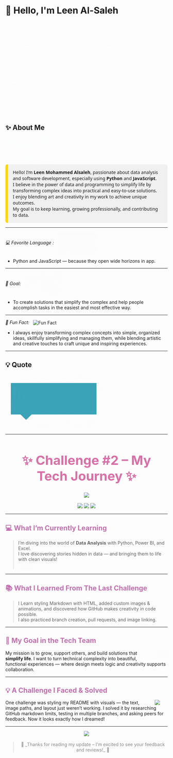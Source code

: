 # 👋 Hello, I'm Leen Al-Saleh

![Leen](./leen.gif)



## ✨ About Me  
<img src="./lolo.gif" alt="Lolo" width="150" style="vertical-align: middle;"/>
<div style="background-color: #f0f0f0; padding: 15px; border-left: 8px solid #FFD700; border-radius: 6px; font-family: 'Segoe UI', sans-serif;">
  Hello! I’m <strong>Leen Mohammed Alsaleh</strong>, passionate about data analysis and software development, especially using <strong>Python</strong> and <strong>JavaScript</strong>.<br>
  I believe in the power of data and programming to simplify life by transforming complex ideas into practical and easy-to-use solutions.<br>
  I enjoy blending art and creativity in my work to achieve unique outcomes.<br>
  My goal is to keep learning, growing professionally, and contributing to data.
</div>


---
_💻 Favorite Language :_
   <img src="./lele.gif" alt="Favorite Language" width="120" style="vertical-align: middle; margin-left: 8px;"/>
-  Python and JavaScript — because they open wide horizons in app.
---

_🎯 Goal:_
<img src="./goal.gif" alt="Goal" width="120" style="vertical-align: middle; margin-left: 8px;"/>

-  To create solutions that simplify the complex and help people accomplish tasks in the easiest and most effective way.
---
_🌸 Fun Fact:_
 <img src="./funnyfact.gif" alt="Fun Fact" width="120" style="vertical-align: middle; margin-left: 8px;"/>
-  I always enjoy transforming complex concepts into simple, organized ideas, skillfully simplifying and managing them, while blending artistic and creative touches to craft unique and inspiring experiences.
---
## 💡 Quote
> <p align="center">
  <img src="./Leen.gif" alt="Leen" width="300"/>
</p>

---
<h1 align="center" style="font-size:40px; color:#d96fa7;">✨ Challenge #2 – My Tech Journey ✨</h1>

<p align="center">
  <img src="https://media.giphy.com/media/QBd2kLB5qDmysEXre9/giphy.gif" width="200" />
</p>

<div align="center">
  <img src="https://img.shields.io/badge/Data%20Lover-%23ffb6c1?style=for-the-badge&logo=python&logoColor=white"/>
  <img src="https://img.shields.io/badge/Creative%20Thinker-%23dda0dd?style=for-the-badge&logo=figma&logoColor=white"/>
  <img src="https://img.shields.io/badge/Git%20Explorer-%23989dc4?style=for-the-badge&logo=github&logoColor=white"/>
</div>

---

<h2 style="color:#c26eae;">💻 What I’m Currently Learning</h2>

> I’m diving into the world of **Data Analysis** with Python, Power BI, and Excel.  
> I love discovering stories hidden in data — and bringing them to life with clean visuals!  
> <img src="./team/Leen_Al-Saleh/lele.gif" width="40" style="vertical-align: middle; margin-left: 6px;"/>

---

<h2 style="color:#c26eae;">📚 What I Learned From The Last Challenge</h2>

> I Learn styling Markdown with HTML, added custom images & animations, and discovered how GitHub makes creativity in code possible.  
> I also practiced branch creation, pull requests, and image linking.

---

<h2 style="color:#c26eae;">🎯 My Goal in the Tech Team</h2>

<div>
  <img src="./team/Leen_Al-Saleh/goal.gif" width="40" style="float: right; margin-left: 10px;"/>
  <p>
    My mission is to grow, support others, and build solutions that <strong>simplify life</strong>.  
    I want to turn technical complexity into beautiful, functional experiences —  
    where design meets logic and creativity supports collaboration.
  </p>
</div>

---

<h2 style="color:#c26eae;">💡 A Challenge I Faced & Solved</h2>

<div>
  <img src="./team/Leen_Al-Saleh/funnyfact.gif" width="40" style="float: right; margin-left: 10px;"/>
  <p>
    One challenge was styling my README with visuals — the text, image paths, and layout just weren’t working.  
    I solved it by researching GitHub markdown limits, testing in multiple branches, and asking peers for feedback.  
    Now it looks exactly how I dreamed!
  </p>
</div>

---

<p align="center">
  <img src="https://media.giphy.com/media/13FrpeVH09Zrb2/giphy.gif" width="250" />
</p>

> <p align="center" style="color:#888;">🌸 _Thanks for reading my update – I’m excited to see your feedback and reviews!_ 🌸</p>
